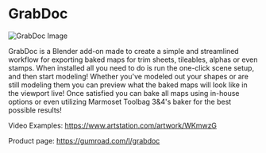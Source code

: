# GrabDoc
![GrabDoc Image](https://user-images.githubusercontent.com/31065180/122285547-e10f9380-cebc-11eb-9726-2322cb8ae907.png)

GrabDoc is a Blender add-on made to create a simple and streamlined workflow for exporting baked maps for trim sheets, tileables, alphas or even stamps. When installed all you need to do is run the one-click scene setup, and then start modeling! Whether you've modeled out your shapes or are still modeling them you can preview what the baked maps will look like in the viewport live! Once satisfied you can bake all maps using in-house options or even utilizing Marmoset Toolbag 3&4's baker for the best possible results!

Video Examples: https://www.artstation.com/artwork/WKmwzG

Product page: https://gumroad.com/l/grabdoc
